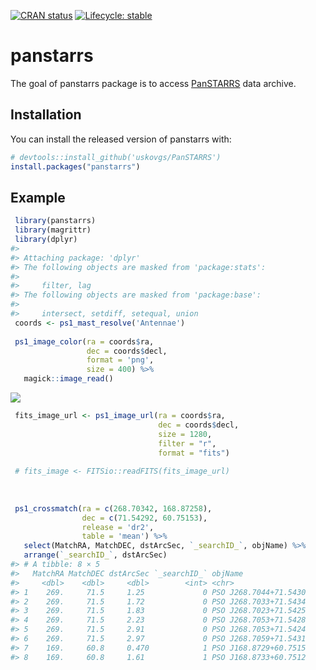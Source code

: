 <!-- badges: start -->

[![CRAN status](https://www.r-pkg.org/badges/version/panstarrs)](https://CRAN.R-project.org/package=panstarrs) [![Lifecycle: stable](https://img.shields.io/badge/lifecycle-stable-brightgreen.svg)](https://lifecycle.r-lib.org/articles/stages.html#stable)

<!-- badges: end -->

# panstarrs

The goal of panstarrs package is to access [PanSTARRS](https://outerspace.stsci.edu/display/PANSTARRS/) data archive.

## Installation

You can install the released version of panstarrs with:

``` r
# devtools::install_github('uskovgs/PanSTARRS')
install.packages("panstarrs")
```

## Example

``` r
 library(panstarrs)
 library(magrittr)
 library(dplyr)
#> 
#> Attaching package: 'dplyr'
#> The following objects are masked from 'package:stats':
#> 
#>     filter, lag
#> The following objects are masked from 'package:base':
#> 
#>     intersect, setdiff, setequal, union
 coords <- ps1_mast_resolve('Antennae')
 
 ps1_image_color(ra = coords$ra, 
                 dec = coords$decl, 
                 format = 'png', 
                 size = 400) %>%
   magick::image_read()
```

![](https://i.imgur.com/Yb7jJiG.png)

``` r
 fits_image_url <- ps1_image_url(ra = coords$ra,
                                 dec = coords$decl,
                                 size = 1280,
                                 filter = "r",
                                 format = "fits")
 
 # fits_image <- FITSio::readFITS(fits_image_url)
 
 
 
 ps1_crossmatch(ra = c(268.70342, 168.87258), 
                dec = c(71.54292, 60.75153),
                release = 'dr2',
                table = 'mean') %>% 
   select(MatchRA, MatchDEC, dstArcSec, `_searchID_`, objName) %>% 
   arrange(`_searchID_`, dstArcSec)
#> # A tibble: 8 × 5
#>   MatchRA MatchDEC dstArcSec `_searchID_` objName              
#>     <dbl>    <dbl>     <dbl>        <int> <chr>                
#> 1    269.     71.5     1.25             0 PSO J268.7044+71.5430
#> 2    269.     71.5     1.72             0 PSO J268.7033+71.5434
#> 3    269.     71.5     1.83             0 PSO J268.7023+71.5425
#> 4    269.     71.5     2.23             0 PSO J268.7053+71.5428
#> 5    269.     71.5     2.91             0 PSO J268.7053+71.5424
#> 6    269.     71.5     2.97             0 PSO J268.7059+71.5431
#> 7    169.     60.8     0.470            1 PSO J168.8729+60.7515
#> 8    169.     60.8     1.61             1 PSO J168.8733+60.7512
```
